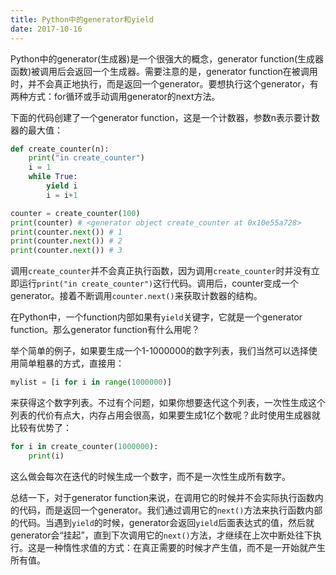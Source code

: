 ```yaml
---
title: Python中的generator和yield
date: 2017-10-16
---
```


Python中的generator(生成器)是一个很强大的概念，generator function(生成器函数)被调用后会返回一个生成器。需要注意的是，generator function在被调用时，并不会真正地执行，而是返回一个generator。要想执行这个generator，有两种方式：for循环或手动调用generator的next方法。

下面的代码创建了一个generator function，这是一个计数器，参数n表示要计数器的最大值：

```Python
def create_counter(n):
    print("in create_counter")
    i = 1
    while True:
        yield i
        i = i+1

counter = create_counter(100)
print(counter) # <generator object create_counter at 0x10e55a728>
print(counter.next()) # 1
print(counter.next()) # 2
print(counter.next()) # 3
```

调用`create_counter`并不会真正执行函数，因为调用`create_counter`时并没有立即运行`print("in create_counter")`这行代码。调用后，counter变成一个generator。接着不断调用`counter.next()`来获取计数器的结构。

在Python中，一个function内部如果有`yield`关键字，它就是一个generator function。那么generator function有什么用呢？

举个简单的例子，如果要生成一个1-1000000的数字列表，我们当然可以选择使用简单粗暴的方式，直接用：

```Python
mylist = [i for i in range(1000000)]
```

来获得这个数字列表。不过有个问题，如果你想要迭代这个列表，一次性生成这个列表的代价有点大，内存占用会很高，如果要生成1亿个数呢？此时使用生成器就比较有优势了：

```Python
for i in create_counter(1000000):
    print(i)
```

这么做会每次在迭代的时候生成一个数字，而不是一次性生成所有数字。

总结一下，对于generator function来说，在调用它的时候并不会实际执行函数内的代码，而是返回一个generator。我们通过调用它的`next()`方法来执行函数内部的代码。当遇到`yield`的时候，generator会返回`yield`后面表达式的值，然后就generator会“挂起”，直到下次调用它的`next()`方法，才继续在上次中断处往下执行。这是一种惰性求值的方式：在真正需要的时候才产生值，而不是一开始就产生所有值。
